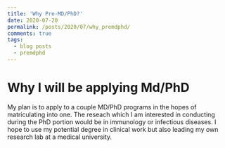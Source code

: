 ```yaml
---
title: 'Why Pre-MD/PhD?'
date: 2020-07-20
permalink: /posts/2020/07/why_premdphd/
comments: true
tags:
  - blog posts
  - premdphd
---
```


Why I will be applying Md/PhD
======

My plan is to apply to a couple MD/PhD programs in the hopes of matriculating into one. The reseach which I am interested in conducting during the PhD portion would be in immunology or infectious diseases. I hope to use my potential degree in clinical work but also leading my own research lab at a medical university.
